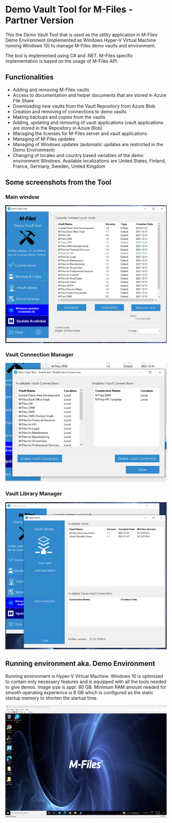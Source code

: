 # Demo Vault Tool for M-Files - Partner Version
This the Demo Vault Tool that is used as the utility application in M-Files Demo Environment (implemented as Windows Hyper-V Virtual Machine running Windows 10) to manage M-Files demo vaults and environment.

The tool is implemented using C# and .NET. M-Files specific implementation is based on the usage of M-Files API.

## Functionalities
* Adding and removing M-Files vaults
* Access to documentation and helper documents that are stored in Azure File Share
* Downloading new vaults from the Vault Repository from Azure Blob
* Creation and removing of connections to demo vaults
* Making backups and copies from the vaults
* Adding, updating and removing of vault applications (vault applications are stored in the Repository in Azure Blob)
* Managing the licenses for M-Files server and vault applications
* Managing of M-Files updates
* Managing of Windows updates (automatic updates are restricted in the Demo Environment)
* Changing of locales and country based variables of the demo environment Windows. Available localizations are United States, Finland, France, Germany, Sweden, United Kingdom

## Some screenshots from the Tool

### Main window

![Main Window of the Demo Vault Tool](/Images/DemoVaultToolMainWindow.png)

### Vault Connection Manager
![Vault Connection Manager](/Images/Connections.png)

### Vault Library Manager
![Vault Library Manager](/Images/VaultLibraryAccess.png)

## Running environment aka. Demo Environment

Running environment is Hyper-V Virtual Machine. Windows 10 is optimized to contain only necessary features and is equipped with all the tools needed to give demos. Image size is appr. 80 GB. Minimum RAM amount needed for smooth operating experience is 8 GB which is configured as the static startup memory to shorten the startup time.

![Demo Environment Hyper-V Virtual Machine](/Images/DemoEnvironmentHyperV.png)